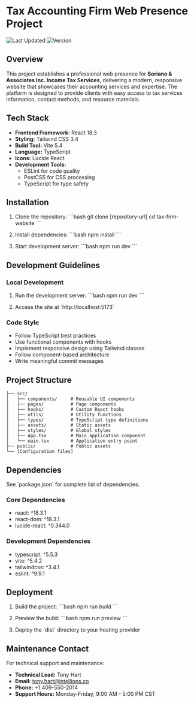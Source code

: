 # Tax Accounting Firm Web Presence Project

![Last Updated](https://img.shields.io/badge/Last%20Updated-March%202024-blue)
![Version](https://img.shields.io/badge/Version-1.0.0-green)

## Overview

This project establishes a professional web presence for **Soriano & Associates Inc. Income Tax Services**, delivering a modern, responsive website that showcases their accounting services and expertise. The platform is designed to provide clients with easy access to tax services information, contact methods, and resource materials.

## Tech Stack

- **Frontend Framework:** React 18.3
- **Styling:** Tailwind CSS 3.4
- **Build Tool:** Vite 5.4
- **Language:** TypeScript
- **Icons:** Lucide React
- **Development Tools:**
  - ESLint for code quality
  - PostCSS for CSS processing
  - TypeScript for type safety

## Installation

1. Clone the repository:
   \`\`\`bash
   git clone [repository-url]
   cd tax-firm-website
   \`\`\`

2. Install dependencies:
   \`\`\`bash
   npm install
   \`\`\`

3. Start development server:
   \`\`\`bash
   npm run dev
   \`\`\`

## Development Guidelines

### Local Development

1. Run the development server:
   \`\`\`bash
   npm run dev
   \`\`\`

2. Access the site at \`http://localhost:5173\`

### Code Style

- Follow TypeScript best practices
- Use functional components with hooks
- Implement responsive design using Tailwind classes
- Follow component-based architecture
- Write meaningful commit messages

## Project Structure

```
├── src/
│   ├── components/     # Reusable UI components
│   ├── pages/          # Page components
│   ├── hooks/          # Custom React hooks
│   ├── utils/          # Utility functions
│   ├── types/          # TypeScript type definitions
│   ├── assets/         # Static assets
│   ├── styles/         # Global styles
│   ├── App.tsx         # Main application component
│   └── main.tsx        # Application entry point
├── public/             # Public assets
└── [Configuration files]
```

## Dependencies

See \`package.json\` for complete list of dependencies.

### Core Dependencies

- react: ^18.3.1
- react-dom: ^18.3.1
- lucide-react: ^0.344.0

### Development Dependencies

- typescript: ^5.5.3
- vite: ^5.4.2
- tailwindcss: ^3.4.1
- eslint: ^9.9.1

## Deployment

1. Build the project:
   \`\`\`bash
   npm run build
   \`\`\`

2. Preview the build:
   \`\`\`bash
   npm run preview
   \`\`\`

3. Deploy the \`dist\` directory to your hosting provider

## Maintenance Contact

For technical support and maintenance:

- **Technical Lead:** Tony Hart
- **Email:** tony.hart@intelliops.co
- **Phone:** +1 409-550-2014
- **Support Hours:** Monday-Friday, 9:00 AM - 5:00 PM CST
